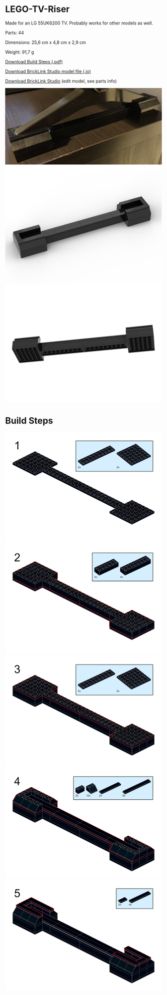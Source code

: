 # LEGO-TV-Riser
Made for an LG 55UK6200 TV. Probably works for other models as well.

Parts: 44

Dimensions: 25,6 cm x 4,8 cm x 2,9 cm 

Weight: 91,7 g

[Download Build Steps (.pdf)](/build-steps/lego-lg-tv-riser.pdf)

[Download BrickLink Studio model file (.io)](lego-lg-tv-riser.io)

[Download BrickLink Studio](https://www.bricklink.com/v3/studio/download.page) (edit model, see parts info)

![Sample](lego-lg-tv-riser.jpg)
![Top View](lego-lg-tv-riser-top.png)
![Bottom View](lego-lg-tv-riser-bottom.png)

# Build Steps
![Step 1](/build-steps/1_1x.png)
![Step 2](/build-steps/2_1x.png)
![Step 3](/build-steps/3_1x.png)
![Step 4](/build-steps/4_1x.png)
![Step 5](/build-steps/5_1x.png)
